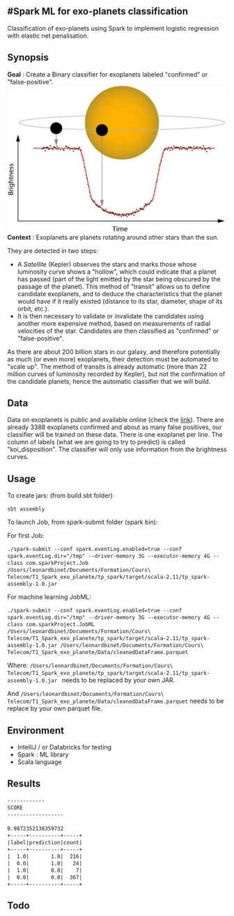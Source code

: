 #Spark ML for exo-planets classification
---
Classification of exo-planets using Spark to implement logistic regression with elastic net penalisation.

## Synopsis
**Goal**  : Create a Binary classifier for exoplanets labeled "confirmed" or "false-positive".
![Luminosity](images/luminosity_curve.png)  
**Context** : Exoplanets are planets rotating around other stars than the sun.

They are detected in two steps:
* A *Satellite* (Kepler) observes the stars and marks those whose luminosity curve shows a "hollow", which could indicate that a planet has passed (part of the light emitted by the star being obscured by the passage of the planet). This method of "transit" allows us to define candidate exoplanets, and to deduce the characteristics that the planet would have if it really existed (distance to its star, diameter, shape of its orbit, etc.).
* It is then necessary to validate or invalidate the candidates using another more expensive method, based on measurements of radial velocities of the star. Candidates are then classified as "confirmed" or "false-positive".

As there are about 200 billion stars in our galaxy, and therefore potentially as much (or even more) exoplanets, their detection must be automated to "scale up". The method of transits is already automatic (more than 22 million curves of luminosity recorded by Kepler), but not the confirmation of the candidate planets, hence the automatic classifier that we will build.

## Data
Data on exoplanets is public and available online (check the [link](http://exoplanetarchive.ipac.caltech.edu/index.html)). There are already 3388 exoplanets confirmed and about as many false positives, our classifier will be trained on these data. There is one exoplanet per line. The column of labels (what we are going to try to predict) is called "koi_disposition". The classifier will only use information from the brightness curves.

## Usage

To create jars: (from build.sbt folder)
```
sbt assembly
```

To launch Job, from spark-submit folder (spark bin):

For first Job:
```
./spark-submit --conf spark.eventLog.enabled=true --conf spark.eventLog.dir="/tmp" --driver-memory 3G --executor-memory 4G --class com.sparkProject.Job /Users/leonardbinet/Documents/Formation/Cours\ Telecom/T1_Spark_exo_planete/tp_spark/target/scala-2.11/tp_spark-assembly-1.0.jar
```
For machine learning JobML:
```
./spark-submit --conf spark.eventLog.enabled=true --conf spark.eventLog.dir="/tmp" --driver-memory 3G --executor-memory 4G --class com.sparkProject.JobML /Users/leonardbinet/Documents/Formation/Cours\ Telecom/T1_Spark_exo_planete/tp_spark/target/scala-2.11/tp_spark-assembly-1.0.jar /Users/leonardbinet/Documents/Formation/Cours\ Telecom/T1_Spark_exo_planete/Data/cleanedDataFrame.parquet
```

Where:
```/Users/leonardbinet/Documents/Formation/Cours\ Telecom/T1_Spark_exo_planete/tp_spark/target/scala-2.11/tp_spark-assembly-1.0.jar ```
needs to be replaced by your own JAR.

And
```/Users/leonardbinet/Documents/Formation/Cours\ Telecom/T1_Spark_exo_planete/Data/cleanedDataFrame.parquet```
needs to be replace by your own parquet file.

## Environment

 - IntelliJ / or Databricks for testing
 - Spark : ML library
 - Scala language


## Results

```
------------
SCORE
------------------

0.9872352138359732
+-----+----------+-----+
|label|prediction|count|
+-----+----------+-----+
|  1.0|       1.0|  216|
|  0.0|       1.0|   24|
|  1.0|       0.0|    7|
|  0.0|       0.0|  367|
+-----+----------+-----+

```

## Todo
